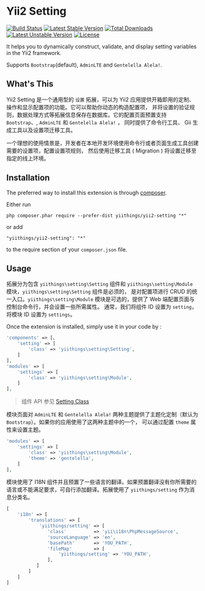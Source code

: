 Yii2 Setting
============
[![Build Status](https://travis-ci.org/yiithings/yii2-setting.svg)](https://travis-ci.org/yiithings/yii2-setting)
[![Latest Stable Version](https://poser.pugx.org/yiithings/yii2-setting/v/stable.svg)](https://packagist.org/packages/yiithings/yii2-setting) 
[![Total Downloads](https://poser.pugx.org/yiithings/yii2-setting/downloads.svg)](https://packagist.org/packages/yiithings/yii2-setting) 
[![Latest Unstable Version](https://poser.pugx.org/yiithings/yii2-setting/v/unstable.svg)](https://packagist.org/packages/yiithings/yii2-setting)
[![License](https://poser.pugx.org/yiithings/yii2-setting/license.svg)](https://packagist.org/packages/yiithings/yii2-setting)

It helps you to dynamically construct, validate, and display setting variables in the Yii2 framework.

Supports `Bootstrap`(default), `AdminLTE` and `Gentelella Alela!`.

What's This
-----------
Yii2 Setting 是一个通用型的 `设置` 拓展，可以为 Yii2 应用提供开箱即用的定制、操作和显示配置项的功能。它可以帮助你动态的构造配置项，
并将设置的验证规则，数据处理方式等拓展信息保存在数据库。它的配置页面预置支持 `Bootstrap`、, `AdminLTE` 和 `Gentelella Alela!` ，
同时提供了命令行工具、 Gii 生成工具以及设置项迁移工具。

一个理想的使用情景是，开发者在本地开发环境使用命令行或者页面生成工具创建需要的设置项，配置设置项规则，
然后使用迁移工具 ( Migration ) 将设置迁移至指定的线上环境。

Installation
------------

The preferred way to install this extension is through [composer](http://getcomposer.org/download/).

Either run

```
php composer.phar require --prefer-dist yiithings/yii2-setting "*"
```

or add

```
"yiithings/yii2-setting": "*"
```

to the require section of your `composer.json` file.


Usage
-----

拓展分为包含 `yiithings\setting\Setting` 组件和 `yiithings\setting\Module` 模块，`yiithings\setting\Setting` 组件是必须的，
是对配置项进行 CRUD 的统一入口。`yiithings\setting\Module` 模块是可选的，提供了 Web 端配置页面与控制台命令行，并会设置一些所需属性。
通常，我们将组件 ID 设置为 `setting`，将模块 ID 设置为 `settings`。

Once the extension is installed, simply use it in your code by  :
```php
'components' => [、
    'setting' => [
        'class' => 'yiithings\setting\Setting',
    ]
],
'modules' => [
    'settings' => [
        'class' => 'yiithings\setting\Module',
    ]
],
```

 > 组件 API 参见 [Setting Class](src/Setting.php)

模块页面对 `AdminLTE` 和 `Gentelella Alela!` 两种主题提供了主题化定制（默认为`Bootstrap`）。如果你的应用使用了这两种主题中的一个，
可以通过配置 `theme` 属性来设置主题。

```php
'modules' => [
    'settings' => [
        'class' => 'yiithings\setting\Module',
        'theme' => 'gentelella',
    ]
],
```

模块使用了 I18N 组件并且预置了一些语言的翻译。如果预置翻译没有你所需要的语言或不能满足要求，可自行添加翻译。拓展使用了
`yiithings/setting` 作为消息分类名。

```php
[
    'i18n' => [
        'translations' => [
            'yiithings/setting' => [
               'class'          => 'yii\i18n\PhpMessageSource',
               'sourceLanguage' => 'en',
               'basePath'       => 'YOU_PATH',
               'fileMap'        => [
                   'yiithings/setting' => 'YOU_PATH',
               ],
           ]
        ]
    ]
]
```